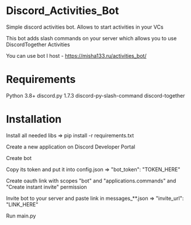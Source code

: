 # Discord_Activities_Bot
Simple discord activities bot. Allows to start activities in your VCs

This bot adds slash commands on your server which allows you to use DiscordTogether Activities

You can use bot I host - https://misha133.ru/activities_bot/

# Requirements 
Python 3.8+
discord.py 1.7.3
discord-py-slash-command
discord-together

# Installation
Install all needed libs => pip install -r requirements.txt

Create a new application on Discord Developer Portal

Create bot

Copy its token and put it into config.json => "bot_token": "TOKEN_HERE"

Create oauth link with scopes "bot" and "applications.commands" and "Create instant invite" permission

Invite bot to your server and paste link in messages_**.json => "invite_url": "LINK_HERE"

Run main.py
